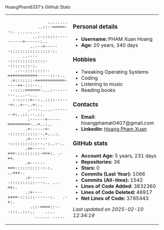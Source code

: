 HoangPham6337's GitHub Stats

<table>
<tr>
<td>
                                                  
                                                  
                                                  
                                                  
                    ........                      
                ..::--=====--:. .........         
              ..:-::::::----------=------:..      
             ..---=------::::::::::::::::-:.      
          ..-----::::::::::::::--::::::::-:.      
       .---::::::::--=+=========+-----::-:..      
     .=:::::::-=+==========-----++-:::--..        
     --::::======-...:---------....--...          
      :-:::::=--:..::::------=:..=--..=:..        
            .----.....--------=:..::.--.::.       
            :------=-----=========-..=..:..       
           .=------=--:::::::::::--.=...:.        
           .=--------:::::::::::--.-:..:-..       
           .==-----+==-:::::::::-==+:. .-++.      
           .=------===-:::::::::-:-:. ..=++-.     
           .=--------::::::::::---:.. ..-=+:.     
           .:=----++==-::::::------:.   .-+:.     
             .::-====::---:::..:::..    ....      
               ...... .....                       
                                                  
                                                  
                                                  
                                                  
    
</td>
<td>
<h3>Personal details</h3>
<ul>
    <li><strong>Username:</strong> PHAM Xuan Hoang</li>
    <li><strong>Age:</strong> 20 years, 340 days</li>
</ul>

<h3>Hobbies</h3>
<ul>
    <li>Tweaking Operating Systems</li>
    <li>Coding</li>
    <li>Listening to music</li>
    <li>Reading books</li>
</ul>

<h3>Contacts</h3>
<ul>
    <li><strong>Email:</strong> hoangphamat0407@gmail.com</li>
    <li><strong>LinkedIn:</strong> <a href="https://www.linkedin.com/in/xuan-hoang-pham">Hoang Pham Xuan</a></li>
</ul>

<h3>GitHub stats</h3>
<ul>
    <li><strong>Account Age:</strong> 5 years, 231 days</li>
    <li><strong>Repositories:</strong> 36</li>
    <li><strong>Stars:</strong> 0</li>
    <li><strong>Commits (Last Year):</strong> 1066</li>
    <li><strong>Commits (All-time):</strong> 1542</li>
    <li><strong>Lines of Code Added:</strong> 3832360</li>
    <li><strong>Lines of Code Deleted:</strong> 46917</li>
    <li><strong>Net Lines of Code:</strong> 3785443</li>
</ul>

<p><em>Last updated on 2025-02-10 12:34:19</em></p>


</td>
</tr>
</table>
